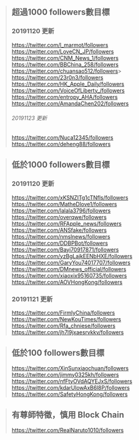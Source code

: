 >## 超過1000 followers數目標  
>### 20191120 更新  
><https://twitter.com/l_marmot/followers>  
><https://twitter.com/LoveCN_JP/followers>  
><https://twitter.com/CNM_News_1/followers>  
><https://twitter.com/BBChina_258/followers>  
><https://twitter.com/chuansao512/followers>>  
><https://twitter.com/23r0n3/followers>  
><https://twitter.com/HK_Apple_Daily/followers>  
><https://twitter.com/VoiceOfLiberty_/followers>  
><https://twitter.com/entropy_AHA/followers>  
><https://twitter.com/AmandaChen202/followers>  
>###### 20191123 更新  
><https://twitter.com/Nuca12345/followers>  
><https://twitter.com/deheng88/followers>

>## 低於1000 followers數目標  
>### 20191120 更新  
><https://twitter.com/xKSNZITg1cTNfls/followers>  
><https://twitter.com/MatheDlove1/followers>  
><https://twitter.com/lalala3796/followers>  
><https://twitter.com/overqwe/followers>  
><https://twitter.com/RFApple_news/followers>  
><https://twitter.com/ANSfake/followers>  
><https://twitter.com/nmslnews/followers>  
><https://twitter.com/DDBPBot/followers>  
><https://twitter.com/Bayi70917871/followers>  
><https://twitter.com/yzBgLajkEENbHXE/followers>  
><https://twitter.com/GaryYou74017707/followers>  
><https://twitter.com/DMnews_official/followers>  
><https://twitter.com/xiaoxix95160735/followers>  
><https://twitter.com/AOVHongKong/followers>  
>### 20191121 更新  
><https://twitter.com/FirmlyChina/followers>  
><https://twitter.com/NewKouTimes/followers>  
><https://twitter.com/Rfa_chniese/followers>  
><https://twitter.com/jh7l9jxaesrvkkv/followers>  

>## 低於100 followers數目標  
><https://twitter.com/XinSunxiaochuan/followers>  
><https://twitter.com/jimmy0325kh/followers>  
><https://twitter.com/nfFtyOVdAQYEJxS/followers>  
><https://twitter.com/kdarUlowAxB6l8P/followers>  
><https://twitter.com/SafetyHongKong/followers>  

>## 有尊師特徵，慎用 Block Chain  
><https://twitter.com/RealNaruto1010/followers>  
